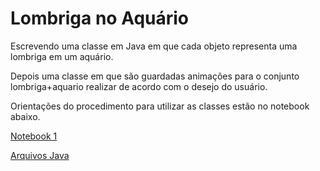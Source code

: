 # Lombriga no Aquário

Escrevendo uma classe em Java em que cada objeto representa uma lombriga em um aquário.

Depois uma classe em que são guardadas animações para o conjunto lombriga+aquario realizar de acordo com o desejo do usuário.

Orientações do procedimento para utilizar as classes estão no notebook abaixo.

[Notebook 1](/lab03/notebook/lab-lombriga-ra231391.ipynb)

[Arquivos Java](src/mc322/lab03)
